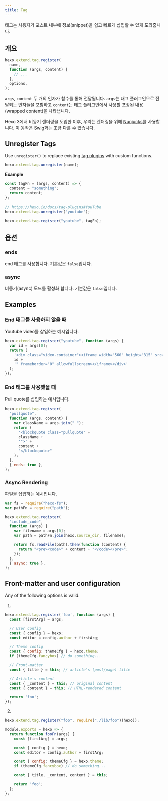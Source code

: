 ```yaml
---
title: Tag
---
```


태그는 사용자가 포스트 내부에 정보(snippet)을 쉽고 빠르게 삽입할 수 있게 도와줍니다.

## 개요

```js
hexo.extend.tag.register(
  name,
  function (args, content) {
    // ...
  },
  options,
);
```

`args`, `content` 두 개의 인자가 함수를 통해 전달됩니다. `args`는 태그 플러그인으로 전달되는 인자들을 포함하고 `content`는 태그 플러그인에서 사용할 포장된 내용(wrapped content)을 나타냅니다.

Hexo 3에서 비동기 렌더링을 도입한 이후, 우리는 렌더링을 위해 [Nunjucks][]를 사용합니다. 이 동작은 [Swig][]과는 조금 다를 수 있습니다.

## Unregister Tags

Use `unregister()` to replace existing [tag plugins](/docs/tag-plugins) with custom functions.

```js
hexo.extend.tag.unregister(name);
```

**Example**

```js
const tagFn = (args, content) => {
  content = "something";
  return content;
};

// https://hexo.io/docs/tag-plugins#YouTube
hexo.extend.tag.unregister("youtube");

hexo.extend.tag.register("youtube", tagFn);
```

## 옵션

### ends

end 태그를 사용합니다. 기본값은 `false`입니다.

### async

비동기(async) 모드를 활성화 합니다. 기본값은 `false`입니다.

## Examples

### End 태그를 사용하지 않을 때

Youtube video를 삽입하는 예시입니다.

```js
hexo.extend.tag.register("youtube", function (args) {
  var id = args[0];
  return (
    '<div class="video-container"><iframe width="560" height="315" src="http://www.youtube.com/embed/' +
    id +
    '" frameborder="0" allowfullscreen></iframe></div>'
  );
});
```

### End 태그를 사용했을 때

Pull quote를 삽입하는 예시입니다.

```js
hexo.extend.tag.register(
  "pullquote",
  function (args, content) {
    var className = args.join(" ");
    return (
      '<blockquote class="pullquote' +
      className +
      '">' +
      content +
      "</blockquote>"
    );
  },
  { ends: true },
);
```

### Async Rendering

파일을 삽입하는 예시입니다.

```js
var fs = require("hexo-fs");
var pathFn = require("path");

hexo.extend.tag.register(
  "include_code",
  function (args) {
    var filename = args[0];
    var path = pathFn.join(hexo.source_dir, filename);

    return fs.readFile(path).then(function (content) {
      return "<pre><code>" + content + "</code></pre>";
    });
  },
  { async: true },
);
```

## Front-matter and user configuration

Any of the following options is valid:

1.

```js
hexo.extend.tag.register('foo', function (args) {
  const [firstArg] = args;

  // User config
  const { config } = hexo;
  const editor = config.author + firstArg;

  // Theme config
  const { config: themeCfg } = hexo.theme;
  if (themeCfg.fancybox) // do something...

  // Front-matter
  const { title } = this; // article's (post/page) title

  // Article's content
  const { _content } = this; // original content
  const { content } = this; // HTML-rendered content

  return 'foo';
});
```

2.

```js index.js
hexo.extend.tag.register("foo", require("./lib/foo")(hexo));
```

```js lib/foo.js
module.exports = hexo => {
  return function fooFn(args) {
    const [firstArg] = args;

    const { config } = hexo;
    const editor = config.author + firstArg;

    const { config: themeCfg } = hexo.theme;
    if (themeCfg.fancybox) // do something...

    const { title, _content, content } = this;

    return 'foo';
  };
};
```

[Nunjucks]: https://mozilla.github.io/nunjucks/
[Swig]: http://paularmstrong.github.io/swig/
